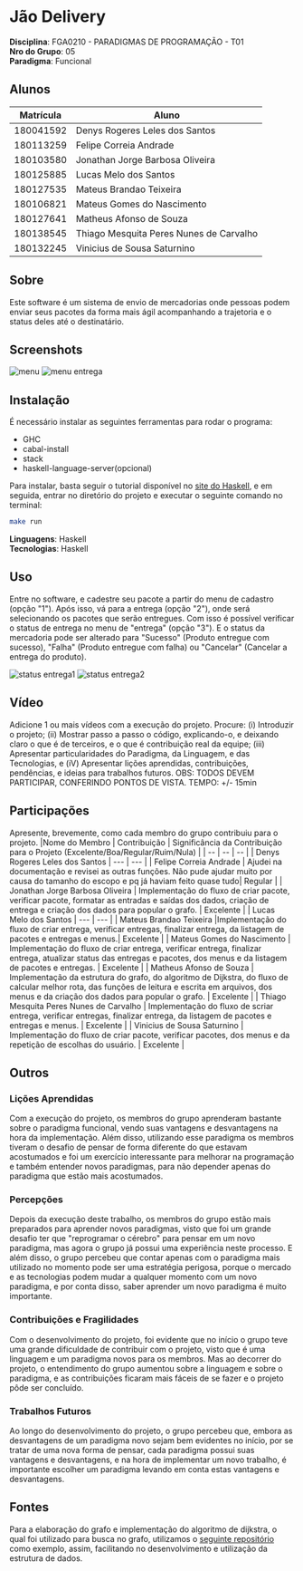 # Jão Delivery

**Disciplina**: FGA0210 - PARADIGMAS DE PROGRAMAÇÃO - T01 <br>
**Nro do Grupo**: 05<br>
**Paradigma**: Funcional<br>

## Alunos
|Matrícula | Aluno |
| -- | -- |
| 180041592  |  Denys Rogeres Leles dos Santos |
| 180113259  |  Felipe Correia Andrade |
| 180103580  |  Jonathan Jorge Barbosa Oliveira|
| 180125885  |  Lucas Melo dos Santos |
| 180127535  |  Mateus Brandao Teixeira |
| 180106821  |  Mateus Gomes do Nascimento |
| 180127641  |  Matheus Afonso de Souza |
| 180138545  |  Thiago Mesquita Peres Nunes de Carvalho |
| 180132245  |  Vinicius de Sousa Saturnino |

## Sobre 
Este software é um sistema de envio de mercadorias onde pessoas podem enviar seus pacotes da forma mais ágil acompanhando a trajetoria e o status deles até o destinatário. 


## Screenshots
![menu](./img/menu1.jpeg)
![menu entrega](./img/menuEntrega.jpeg)

## Instalação 
É necessário instalar as seguintes ferramentas para rodar o programa:
- GHC
- cabal-install
- stack
- haskell-language-server(opcional)
  
Para instalar, basta seguir o tutorial disponível no [site do Haskell](https://www.haskell.org/downloads/), e em seguida, entrar no diretório do projeto e executar o seguinte comando no terminal:

```bash
make run
```

**Linguagens**: Haskell<br>
**Tecnologias**: Haskell<br>

## Uso 
Entre no software, e cadestre seu pacote a partir do menu de cadastro (opção "1"). Após isso, vá para a entrega (opção "2"), onde será selecionando os pacotes que serão entregues. Com isso é possível verificar o status de entrega no menu de "entrega" (opção "3"). E o status da mercadoria pode ser alterado para "Sucesso" (Produto entregue com sucesso), "Falha" (Produto entregue com falha) ou "Cancelar" (Cancelar a entrega do produto).

![status entrega1](./img/status_entrega_resumo.jpeg)
![status entrega2](./img/status_entrega.jpeg)


## Vídeo
Adicione 1 ou mais vídeos com a execução do projeto.
Procure: 
(i) Introduzir o projeto;
(ii) Mostrar passo a passo o código, explicando-o, e deixando claro o que é de terceiros, e o que é contribuição real da equipe;
(iii) Apresentar particularidades do Paradigma, da Linguagem, e das Tecnologias, e
(iV) Apresentar lições aprendidas, contribuições, pendências, e ideias para trabalhos futuros.
OBS: TODOS DEVEM PARTICIPAR, CONFERINDO PONTOS DE VISTA.
TEMPO: +/- 15min

## Participações
Apresente, brevemente, como cada membro do grupo contribuiu para o projeto.
|Nome do Membro | Contribuição | Significância da Contribuição para o Projeto (Excelente/Boa/Regular/Ruim/Nula) |
| -- | -- | -- |
| Denys Rogeres Leles dos Santos  |  --- | --- |
| Felipe Correia Andrade  |  Ajudei na documentação e revisei as outras funções. Não pude ajudar muito por causa do tamanho do escopo e pq já haviam feito quase tudo| Regular  |
| Jonathan Jorge Barbosa Oliveira  |  Implementação do fluxo de criar pacote, verificar pacote, formatar as entradas e saídas dos dados, criação de entrega e criação dos dados para popular o grafo. | Excelente |
| Lucas Melo dos Santos  |  --- | --- |
| Mateus Brandao Teixeira  |Implementação do fluxo de criar entrega, verificar entregas, finalizar entrega, da listagem de pacotes e entregas e menus.| Excelente |
| Mateus Gomes do Nascimento  |  Implementação do fluxo de criar entrega, verificar entrega, finalizar entrega, atualizar status das entregas e pacotes, dos menus e da listagem de pacotes e entregas. | Excelente |
| Matheus Afonso de Souza  |  Implementação da estrutura do grafo, do algoritmo de Dijkstra, do fluxo de calcular melhor rota, das funções de leitura e escrita em arquivos, dos menus e da criação dos dados para popular o grafo. | Excelente |
| Thiago Mesquita Peres Nunes de Carvalho  |  Implementação do fluxo de scriar entrega, verificar entregas, finalizar entrega, da listagem de pacotes e entregas e menus. | Excelente |
| Vinicius de Sousa Saturnino  |  Implementação do fluxo de criar pacote, verificar pacotes, dos menus e da repetição de escolhas do usuário. | Excelente |

## Outros 
### Lições Aprendidas
Com a execução do projeto, os membros do grupo aprenderam bastante sobre o paradigma funcional, vendo suas vantagens e desvantagens na hora da implementação. Além disso, utilizando esse paradigma os membros tiveram o desafio de pensar de forma diferente do que estavam acostumados e foi um exercício interessante para melhorar na programação e também entender novos paradigmas, para não depender apenas do paradigma que estão mais acostumados.

### Percepções
Depois da execução deste trabalho, os membros do grupo estão mais preparados para aprender novos paradigmas, visto que foi um grande desafio ter que "reprogramar o cérebro" para pensar em um novo paradigma, mas agora o grupo já possui uma experiência neste processo. E além disso, o grupo percebeu que contar apenas com o paradigma mais utilizado no momento pode ser uma estratégia perigosa, porque o mercado e as tecnologias podem mudar a qualquer momento com um novo paradigma, e por conta disso, saber aprender um novo paradigma é muito importante.

### Contribuições e Fragilidades
Com o desenvolvimento do projeto, foi evidente que no início o grupo teve uma grande dificuldade de contribuir com o projeto, visto que é uma linguagem e um paradigma novos para os membros. Mas ao decorrer do projeto, o entendimento do grupo aumentou sobre a linguagem e sobre o paradigma, e as contribuições ficaram mais fáceis de se fazer e o projeto pôde ser concluído.

### Trabalhos Futuros
Ao longo do desenvolvimento do projeto, o grupo percebeu que, embora as desvantagens de um paradigma novo sejam bem evidentes no início, por se tratar de uma nova forma de pensar, cada paradigma possui suas vantagens e desvantagens, e na hora de implementar um novo trabalho, é importante escolher um paradigma levando em conta estas vantagens e desvantagens.

## Fontes
Para a elaboração do grafo e implementação do algoritmo de dijkstra, o qual foi utilizado para busca no grafo, utilizamos o [seguinte repositório](https://github.com/ddrake/haskell-dijkstra) como exemplo, assim, facilitando no desenvolvimento e utilização da estrutura de dados.
